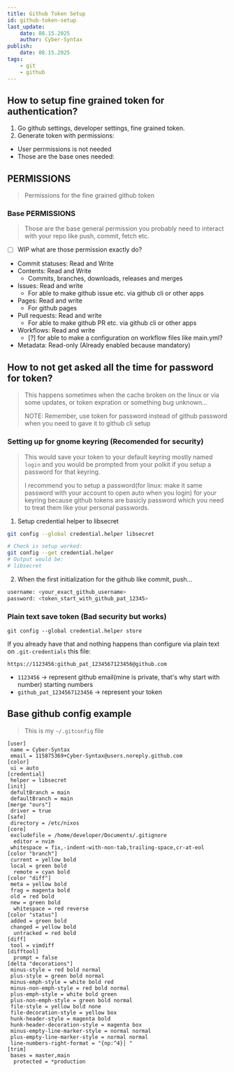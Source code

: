 ```yaml
---
title: Github Token Setup
id: github-token-setup
last_update:
    date: 08.15.2025
    author: Cyber-Syntax
publish:
    date: 08.15.2025
tags:
    - git
    - github
---
```


<!-- TOC -->

## How to setup fine grained token for authentication?

1. Go github settings, developer settings, fine grained token.
2. Generate token with permissions:

- User perrmissions is not needed
- Those are the base ones needed:

## PERMISSIONS

> Permissions for the fine grained github token

### Base PERMISSIONS

> Those are the base general permission you probably
> need to interact with your repo like push, commit, fetch etc.

- [ ] WIP what are those permission exactly do?

- Commit statuses: Read and Write
- Contents: Read and Write
    - Commits, branches, downloads, releases and merges
- Issues: Read and write
    - For able to make github issue etc. via github cli or other apps
- Pages: Read and write
    - For github pages
- Pull requests: Read and write
    - For able to make github PR etc. via github cli or other apps
- Workflows: Read and write
    - [?] for able to make a configuration on workflow files like main.yml?
- Metadata: Read-only (Already enabled because mandatory)

## How to not get asked all the time for password for token?

> This happens sometimes when the cache broken on the linux
> or via some updates, or token expration or something bug unknown...
>
> NOTE: Remember, use token for password instead of github password
> when you need to gave it to github cli setup

### Setting up for gnome keyring (Recomended for security)

> This would save your token to your default keyring mostly named `login`
> and you would be prompted from your polkit if you setup a password
> for that keyring.
>
> I recommend you to setup a password(for linux: make it same password with your account to open auto when you login) for your keyring because
> github tokens are basicly password which you need to treat them
> like your personal passwords.

1. Setup credential helper to libsecret

```bash
git config --global credential.helper libsecret

# Check is setup worked:
git config --get credential.helper
# Output would be:
# libsecret
```

2. When the first initialization for the github like commit, push...

```bash
username: <your_exact_github_username>
password: <token_start_with_github_pat_12345>
```

### Plain text save token (Bad security but works)

```git
git config --global credential.helper store
```

If you already have that and nothing happens than configure via plain text on `.git-credentials` this file:

```git
https://1123456:github_pat_1234567123456@github.com
```

- `1123456` -> represent github email(mine is private, that's why start with number) starting numbers
- `github_pat_1234567123456` -> represent your token

## Base github config example

> This is my `~/.gitconfig` file

```git
[user]
 name = Cyber-Syntax
 email = 115875369+Cyber-Syntax@users.noreply.github.com
[color]
 ui = auto
[credential]
 helper = libsecret
[init]
 defultBranch = main
 defaultBranch = main
[merge "ours"]
 driver = true
[safe]
 directory = /etc/nixos
[core]
 excludefile = /home/developer/Documents/.gitignore
  editor = nvim
 whitespace = fix,-indent-with-non-tab,trailing-space,cr-at-eol
[color "branch"]
 current = yellow bold
 local = green bold
  remote = cyan bold
[color "diff"]
 meta = yellow bold
 frag = magenta bold
 old = red bold
 new = green bold
  whitespace = red reverse
[color "status"]
 added = green bold
 changed = yellow bold
  untracked = red bold
[diff]
 tool = vimdiff
[difftool]
  prompt = false
[delta "decorations"]
 minus-style = red bold normal
 plus-style = green bold normal
 minus-emph-style = white bold red
 minus-non-emph-style = red bold normal
 plus-emph-style = white bold green
 plus-non-emph-style = green bold normal
 file-style = yellow bold none
 file-decoration-style = yellow box
 hunk-header-style = magenta bold
 hunk-header-decoration-style = magenta box
 minus-empty-line-marker-style = normal normal
 plus-empty-line-marker-style = normal normal
 line-numbers-right-format = "{np:^4}│ "
[trim]
 bases = master,main
  protected = *production
```

<!-- /TOC -->
